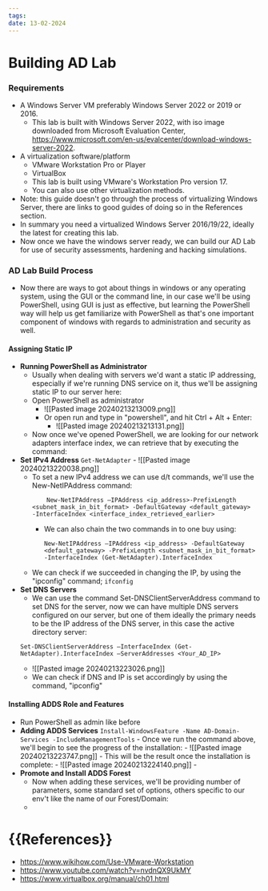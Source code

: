 ```yaml
---
tags: 
date: 13-02-2024
---
```


# Building AD Lab
### Requirements ###
- A Windows Server VM preferably Windows Server 2022 or 2019 or 2016.
	- This lab is built with Windows Server 2022, with iso image downloaded from Microsoft Evaluation Center, https://www.microsoft.com/en-us/evalcenter/download-windows-server-2022.
- A virtualization software/platform
	- VMware Workstation Pro or Player
	- VirtualBox
	- This lab is built using VMware's Workstation Pro version 17.
	- You can also use other virtualization methods.
- Note: this guide doesn't go through the process of virtualizing Windows Server, there are links to good guides of doing so in the References section.
- In summary you need a virtualized Windows Server 2016/19/22, ideally the latest for creating this lab.
- Now once we have the windows server ready, we can build our AD Lab for use of security assessments, hardening and hacking simulations.

### AD Lab Build Process ###
- Now there are ways to got about things in windows or any operating system, using the GUI or the command line, in our case we'll be using PowerShell, using GUI is just as effective, but learning the PowerShell way will help us get familiarize with PowerShell as that's one important component of windows with regards to administration and security as well.
#### Assigning Static IP ####
- **Running PowerShell as Administrator**
	- Usually when dealing with servers we'd want a static IP addressing, especially if we're running DNS service on it, thus we'll be assigning static IP to our server here:
	- Open PowerShell as administrator
		- ![[Pasted image 20240213213009.png]]
		- Or open run and type in "powershell", and hit Ctrl + Alt + Enter:
			- ![[Pasted image 20240213213131.png]]
	- Now once we've opened PowerShell, we are looking for our network adapters interface index, we can retrieve that by executing the command:
- **Set IPv4 Address**
		```
		Get-NetAdapter
		```
		- ![[Pasted image 20240213220038.png]]
	- To set a new IPv4 address we can use d/t commands, we'll use the New-NetIPAddress command:
		```
			New-NetIPAddress –IPAddress <ip_address>-PrefixLength <subnet_mask_in_bit_format> -DefaultGateway <default_gateway>  -InterfaceIndex <interface_index_retrieved_earlier>
		```
		- We can also chain the two commands in to one buy using:
			```
			New-NetIPAddress –IPAddress <ip_address> -DefaultGateway <default_gateway> -PrefixLength <subnet_mask_in_bit_format> -InterfaceIndex (Get-NetAdapter).InterfaceIndex
			```
	- We can check if we succeeded in changing the IP, by using the "ipconfig" command;
			```
			ifconfig
			```
- **Set DNS Servers**
	- We can use the command Set-DNSClientServerAddress command to set DNS for the server, now we can have multiple DNS servers configured on our server, but one of them ideally the primary needs to be the IP address of the DNS server, in this case the active directory server:
	```
	Set-DNSClientServerAddress –InterfaceIndex (Get-NetAdapter).InterfaceIndex –ServerAddresses <Your_AD_IP>
	```
	- ![[Pasted image 20240213223026.png]]
	- We can check if DNS and IP is set accordingly by using the command, "ipconfig"

#### Installing ADDS Role and Features ####
- Run PowerShell as admin like before
- **Adding ADDS Services**
		```
		Install-WindowsFeature -Name AD-Domain-Services -IncludeManagementTools
		```
		- Once we run the command above, we'll begin to see the progress of the installation:
			- ![[Pasted image 20240213223747.png]]
			- This will be the result once the installation is complete:
				- ![[Pasted image 20240213224140.png]]
		- 
- **Promote and Install ADDS Forest**
	- Now when adding these services, we'll be providing number of parameters, some standard set of options, others specific to our env't like the name of our Forest/Domain:
	- 
# {{References}}
- https://www.wikihow.com/Use-VMware-Workstation
- https://www.youtube.com/watch?v=nvdnQX9UkMY
- https://www.virtualbox.org/manual/ch01.html